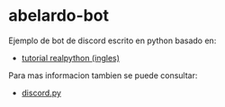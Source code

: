 # abelardo-bot
Ejemplo de bot de discord escrito en python basado en:
- [tutorial realpython (ingles)](https://realpython.com/how-to-make-a-discord-bot-python/#what-is-discord)

Para mas informacion tambien se puede consultar:
- [discord.py](https://discordpy.readthedocs.io/en/latest/api.html#)
